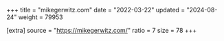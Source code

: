 +++
title = "mikegerwitz.com"
date = "2022-03-22"
updated = "2024-08-24"
weight = 79953

[extra]
source = "https://mikegerwitz.com/"
ratio = 7
size = 78
+++
